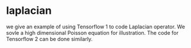# laplacian

we give an example of using Tensorflow 1 to code Laplacian operator.
We sovle a high dimensional Poisson equation for illustration. The code for
Tensorflow 2 can be done similarly.
